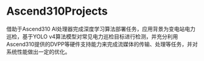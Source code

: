 # Ascend310Projects
借助于Ascend310 AI处理器完成深度学习算法部署任务，应用背景为变电站电力巡检，基于YOLO v4算法模型对常见电力巡检目标进行检测，并充分利用Ascend310提供的DVPP等硬件支持能力来完成流媒体的传输、处理等任务，并对系统性能做出一定的优化。
